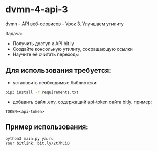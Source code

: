 # dvmn-4-api-3
dvmn - API веб-сервисов - Урок 3. Улучшаем утилиту

Задача:
* Получить доступ к API bit.ly
* Создайте консольную утилиту, сокращающую ссылки
* Научите её считать переходы

## Для использования требуется:
* установить необходимые библиотеки:
```bash
pip3 install -r requirements.txt
```
* добавить файл .env, содержащий api-token сайта bitly. пример:
```
TOKEN=<api-token>
```
## Пример использования:
```bash
python3 main.py ya.ru
Your bitlink: bit.ly/2t7hCiD
```

